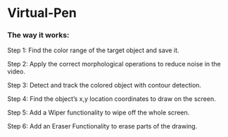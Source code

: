 # Virtual-Pen

### The way it works:
Step 1: Find the color range of the target object and save it.

Step 2: Apply the correct morphological operations to reduce noise in the video.

Step 3: Detect and track the colored object with contour detection.

Step 4: Find the object’s x,y location coordinates to draw on the screen.

Step 5: Add a Wiper functionality to wipe off the whole screen.

Step 6: Add an Eraser Functionality to erase parts of the drawing.
